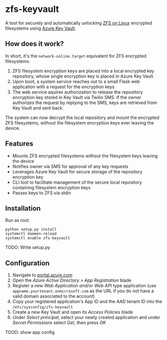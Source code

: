 zfs-keyvault
======
A tool for securely and automatically unlocking [ZFS on Linux](http://zfsonlinux.org/) encrypted filesystems using [Azure Key Vault](https://azure.microsoft.com/en-us/services/key-vault/).

## How does it work?
In short, it's the `network-online.target` equivalent for ZFS encrypted filesystems:

1. ZFS filesystem encryption keys are placed into a local encrypted key repository, whose single encryption key is placed in Azure Key Vault.
2. Upon boot, a system service reaches out to a small Flask web application with a request for the encryption keys
3. The web service aquires authorization to release the repository encryption key stored in Key Vault via Twilio SMS. If the owner authorizes the request by replying to the SMS, keys are retrieved from Key Vault and sent back.

The system can now decrypt the local repository and mount the encrypted ZFS filesystems, without the filesystem encryption keys ever leaving the device.

## Features
- Mounts ZFS encrypted filesystems without the filesystem keys leaving the device
- Notifies owner via SMS for approval of any key requests
- Leverages Azure Key Vault for secure storage of the repository encryption key
- CLI tool to facilitate management of the secure local repository containing filesystem encryption keys
- Passes keys to ZFS via stdin

## Installation
Run as root:
```
python setup.py install
systemctl daemon-reload
systemctl enable zfs-keyvault
```
TODO: Write setup.py

## Configuration
1. Navigate to [portal.azure.com](https://portal.azure.com)
2. Open the *Azure Active Directory > App Registration* blade
3. Register a new *Web Application and/or Web API* type application (use `appname.yourtenant.onmicrosoft.com` as the URL if you do not have a valid domain associated to the account)
4. Copy your registered application's App ID and the AAD tenant ID into the `/etc/sysconfig/zfs-keyvault`
5. Create a new Key Vault and open its *Access Policies* blade
6. Under *Select principal*, select your newly created application and under *Secret Permissions* select *Get*, then press *OK*

TOOD: show app config